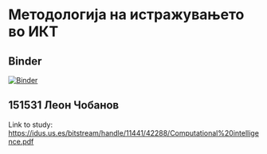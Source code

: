 # Методологија на истражувањето во ИКТ

## Binder
[![Binder](https://mybinder.org/badge_logo.svg)](https://mybinder.org/v2/gh/leroncobanov/151531-Leon-Cobanov-MnivI-Kol2/master?filepath=PredictingEarthquakes.ipynb)

## 151531 Леон Чобанов

Link to study: https://idus.us.es/bitstream/handle/11441/42288/Computational%20intelligence.pdf
